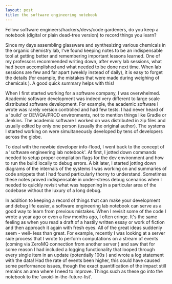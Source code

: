 ```yaml
---
layout: post
title: the software engineering notebook
---
```


Fellow software engineers/hackers/devs/code gardeners, do you keep a notebook (digital or plain dead-tree version) to record things you learn?

Since my days assembling glassware and synthesizing various chemicals in the organic chemistry lab, I've found keeping notes to be an indispensable tool at getting better and remembering important lessons learned. One of my professors recommended writing down, after every lab sessions, what had been accomplished and what needed to be done next time. When lab sessions are few and far apart (weekly instead of daily), it is easy to forget the details (for example, the mistakes that were made during weighing of chemicals ). A good quick summary helps with this!

When I first started working for a software company, I was overwhelmed. Academic software development was indeed very different to large scale distributed software development. For example, the academic software I wrote was rarely version controlled and had few tests. I had never heard of a 'build' or DEV/QA/PROD environments, not to mention things like Gradle or Jenkins. The academic software I worked on was distributed in zip files and usually edited by only one person (usually the original author). The systems I started working on were simultaneously developed by tens of developers across the globe. 

To deal with the newbie developer info-flood, I went back to the concept of a 'software engineering lab notebook'. At first, I jotted down commands needed to setup proper compilation flags for the dev environment and how to run the build locally to debug errors. A bit later, I started jotting down diagrams of the internals of the systems I was working on and summaries of code snippets that I had found particularly thorny to understand. Sometimes these notes proved indispensable in under-stress debug scenarios when I needed to quickly revisit what was happening in a particular area of the codebase without the luxury of a long debug. 

In addition to keeping a record of things that can make your development and debug life easier, a software engineering lab notebook can serve as a good way to learn from previous mistakes. When I revisit some of the code I wrote a year ago or even a few months ago, I often cringe. It's the same feeling as when you read a draft of a hastily written essay or work of fiction and then approach it again with fresh eyes. All of the great ideas suddenly seem - well- less than great. For example, recently I was looking at a server side process that I wrote to perform computations on a stream of events (coming via ZeroMQ connection from another server ) and saw that for some reason I had included a logging functionality that looped through every single item in an update (potentially  100s ) and wrote a log statement with the data! Had the rate of events been higher, this could have caused some performance issues, though the exact quantification of the impact still remains an area where I need to improve. Things such as these go into the notebook to the 'avoid-in-the-future-list'.  



